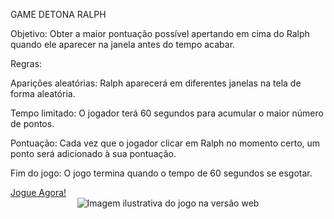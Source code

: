 <head>
  <p> GAME DETONA RALPH</p>
</head>
<section>
  <p> Objetivo: Obter a maior pontuação possível apertando em cima do Ralph quando ele aparecer na janela antes do tempo acabar.

Regras:

<p>Aparições aleatórias: Ralph aparecerá em diferentes janelas na tela de forma aleatória.<p>
<p>Tempo limitado: O jogador terá 60 segundos para acumular o maior número de pontos.<p>
<p>Pontuação: Cada vez que o jogador clicar em Ralph no momento certo, um ponto será adicionado à sua pontuação.<p>
<p>Fim do jogo: O jogo termina quando o tempo de 60 segundos se esgotar.</p> 
</section>

<footer>
   <a href="https://game-detona-ralph-omega.vercel.app/" target="_blank">Jogue Agora!</a>
</footer>

<div align="center">
<img src="" alt="Imagem ilustrativa do jogo na versão web"> 
</div>
 
